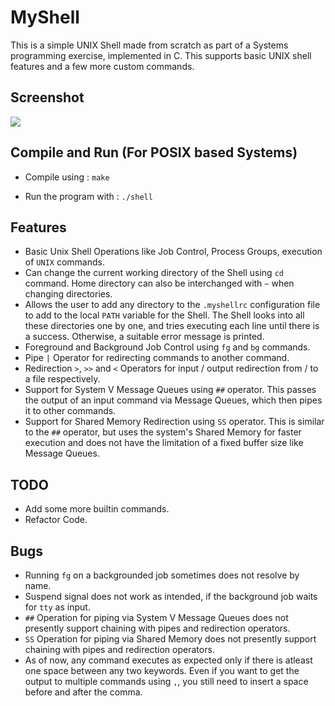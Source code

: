 # MyShell

This is a simple UNIX Shell made from scratch as part of a Systems programming exercise, implemented in C. This supports basic UNIX shell features and a few more custom commands.

## Screenshot

![](https://i.imgur.com/NFA9z5f.png)


## Compile and Run (For POSIX based Systems)
* Compile using :
`make`

* Run the program with :
`./shell`

## Features
* Basic Unix Shell Operations like Job Control, Process Groups, execution of `UNIX` commands.
* Can change the current working directory of the Shell using `cd` command. Home directory can also be interchanged with `~` when changing directories.
* Allows the user to add any directory to the `.myshellrc` configuration file to add to the local `PATH` variable for the Shell. The Shell looks into all these directories one by one, and tries executing each line until there is a success. Otherwise, a suitable error message is printed.
* Foreground and Background Job Control using `fg` and `bg` commands.
* Pipe `|` Operator for redirecting commands to another command.
* Redirection `>`, `>>` and `<` Operators for input / output redirection from / to a file respectively.
* Support for System V Message Queues using `##` operator. This passes the output of an input command via Message Queues, which then pipes it to other commands.
* Support for Shared Memory Redirection using `SS` operator. This is similar to the `##` operator, but uses the system's Shared Memory for faster execution and does not have the limitation of a fixed buffer size like Message Queues.

## TODO
* Add some more builtin commands.
* Refactor Code.

## Bugs
* Running `fg` on a backgrounded job sometimes does not resolve by name.
* Suspend signal does not work as intended, if the background job waits for `tty` as input.
* `##` Operation for piping via System V Message Queues does not presently support chaining with pipes and redirection operators.
* `SS` Operation for piping via Shared Memory does not presently support chaining with pipes and redirection operators.
* As of now, any command executes as expected only if there is atleast one space between any two keywords. Even if you want to get the output to multiple commands using `,`, you still need to insert a space before and after the comma.
